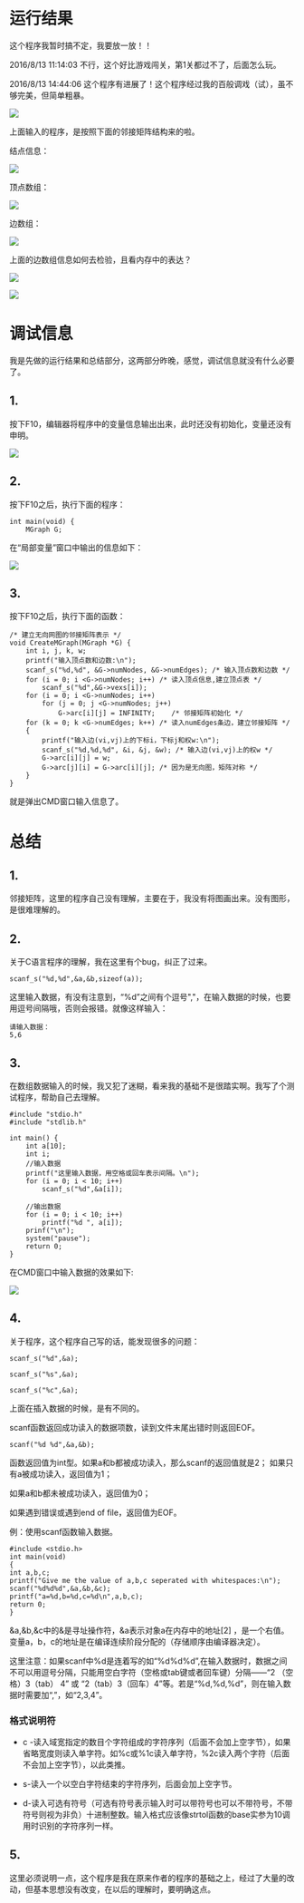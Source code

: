 # 运行结果 #

这个程序我暂时搞不定，我要放一放！！

2016/8/13 11:14:03 不行，这个好比游戏闯关，第1关都过不了，后面怎么玩。

2016/8/13 14:44:06 这个程序有进展了！这个程序经过我的百般调戏（试），虽不够完美，但简单粗暴。

![](img/result.png)

上面输入的程序，是按照下面的邻接矩阵结构来的啦。

结点信息：

![](img/result1.png)

顶点数组：

![](img/result2.png)

边数组：

![](img/result3.png)

上面的边数组信息如何去检验，且看内存中的表达？

![](img/result4.png)

![](img/result5.png)
# 调试信息 #
我是先做的运行结果和总结部分，这两部分昨晚，感觉，调试信息就没有什么必要了。

## 1. ##
按下F10，编辑器将程序中的变量信息输出出来，此时还没有初始化，变量还没有申明。

![](img/img1.png)

## 2. ##
按下F10之后，执行下面的程序：

    int main(void) {
    	MGraph G;

在“局部变量”窗口中输出的信息如下：

![](img/img2.png)

## 3. ##
按下F10之后，执行下面的函数：

    /* 建立无向网图的邻接矩阵表示 */
    void CreateMGraph(MGraph *G) {
    	int i, j, k, w;
    	printf("输入顶点数和边数:\n");
    	scanf_s("%d,%d", &G->numNodes, &G->numEdges); /* 输入顶点数和边数 */
    	for (i = 0; i <G->numNodes; i++) /* 读入顶点信息,建立顶点表 */
    		scanf_s("%d",&G->vexs[i]);
    	for (i = 0; i <G->numNodes; i++)
    		for (j = 0; j <G->numNodes; j++)
    			G->arc[i][j] = INFINITY;	/* 邻接矩阵初始化 */
    	for (k = 0; k <G->numEdges; k++) /* 读入numEdges条边，建立邻接矩阵 */
    	{
    		printf("输入边(vi,vj)上的下标i，下标j和权w:\n");
    		scanf_s("%d,%d,%d", &i, &j, &w); /* 输入边(vi,vj)上的权w */
    		G->arc[i][j] = w;
    		G->arc[j][i] = G->arc[i][j]; /* 因为是无向图，矩阵对称 */
    	}
    }

就是弹出CMD窗口输入信息了。

# 总结 #
## 1. ##
邻接矩阵，这里的程序自己没有理解，主要在于，我没有将图画出来。没有图形，是很难理解的。

## 2. ##
关于C语言程序的理解，我在这里有个bug，纠正了过来。

    scanf_s("%d,%d",&a,&b,sizeof(a));

这里输入数据，有没有注意到，“%d”之间有个逗号","，在输入数据的时候，也要用逗号间隔哦，否则会报错。就像这样输入：

    请输入数据：
    5,6

## 3. ##
在数组数据输入的时候，我又犯了迷糊，看来我的基础不是很踏实啊。我写了个测试程序，帮助自己去理解。

    #include "stdio.h"
    #include "stdlib.h"

    int main() {
    	int a[10];
    	int i;
    	//输入数据
    	printf("这里输入数据，用空格或回车表示间隔。\n");
    	for (i = 0; i < 10; i++)
    		scanf_s("%d",&a[i]);
    
    	//输出数据
    	for (i = 0; i < 10; i++)
    		printf("%d ", a[i]);
    	prinf("\n");
    	system("pause");
    	return 0;
    }

在CMD窗口中输入数据的效果如下:

![](img/nb1.png)

## 4. ##
关于程序，这个程序自己写的话，能发现很多的问题：

    scanf_s("%d",&a);
    
    scanf_s("%s",&a);
    
    scanf_s("%c",&a);

上面在插入数据的时候，是有不同的。

scanf函数返回成功读入的数据项数，读到文件末尾出错时则返回EOF。

    scanf("%d %d",&a,&b);

函数返回值为int型。如果a和b都被成功读入，那么scanf的返回值就是2；
如果只有a被成功读入，返回值为1；

如果a和b都未被成功读入，返回值为0；

如果遇到错误或遇到end of file，返回值为EOF。

例：使用scanf函数输入数据。

    #include <stdio.h>
    int main(void)
    {
    int a,b,c;
    printf("Give me the value of a,b,c seperated with whitespaces:\n");
    scanf("%d%d%d",&a,&b,&c);
    printf("a=%d,b=%d,c=%d\n",a,b,c);
    return 0;
    }

&a,&b,&c中的&是寻址操作符，&a表示对象a在内存中的地址[2]  ，是一个右值。变量a，b，c的地址是在编译连续阶段分配的（存储顺序由编译器决定）。

这里注意：如果scanf中%d是连着写的如“%d%d%d”,在输入数据时，数据之间不可以用逗号分隔，只能用空白字符（空格或tab键或者回车键）分隔——“2 （空格）3（tab） 4” 或 “2（tab）3（回车）4”等。若是“%d,%d,%d”，则在输入数据时需要加“,”，如“2,3,4”。

### 格式说明符 ###

- c -读入域宽指定的数目个字符组成的字符序列（后面不会加上空字节），如果省略宽度则读入单字符。如%c或%1c读入单字符，%2c读入两个字符（后面不会加上空字节），以此类推。

- s-读入一个以空白字符结束的字符序列，后面会加上空字节。

- d-读入可选有符号（可选有符号表示输入时可以带符号也可以不带符号，不带符号则视为非负）十进制整数。输入格式应该像strtol函数的base实参为10调用时识别的字符序列一样。

## 5. ##
这里必须说明一点，这个程序是我在原来作者的程序的基础之上，经过了大量的改动，但基本思想没有改变，在以后的理解时，要明确这点。